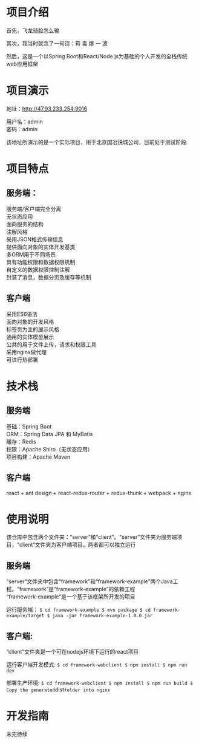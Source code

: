 # 项目介绍
首先，飞龙骑脸怎么输      

其次，我当时就念了一句诗：苟 毒 爆 一 波      

然后，这是一个以Spring Boot和React/Node.js为基础的个人开发的全栈传统web应用框架     

# 项目演示
地址：http://47.93.233.254:9016

用户名：admin      
密码：admin     

该地址所演示的是一个实际项目，用于北京国冶锐城公司，目前处于测试阶段

# 项目特点
## 服务端：
服务端/客户端完全分离       
无状态应用       
面向服务的结构       
注解风格       
采用JSON格式传输信息         
提供面向对象的实体开发基类        
多ORM用于不同场景     
具有功能权限和数据权限机制        
自定义的数据权限控制注解        
封装了消息，数据分页及缓存等机制          

## 客户端
采用ES6语法    
面向对象的开发风格      
标签页为主的展示风格    
通用的实体模型展示      
公共的用于文件上传，请求和权限工具          
采用nginx做代理        
可进行热部署          

# 技术栈
## 服务端   
基础：Spring Boot    
ORM：Spring Data JPA 和 MyBatis        
缓存：Redis      
权限：Apache Shiro（无状态应用）    
项目构建：Apache Maven      

## 客户端
react + ant design + react-redux-router + redux-thunk + webpack + nginx

# 使用说明
该仓库中包含两个文件夹：“server”和“client”。“server”文件夹为服务端项目，“client”文件夹为客户端项目。两者都可以独立运行

## 服务端
“server”文件夹中包含“framework”和“framework-example”两个Java工程。“framework”是“framework-example”的依赖工程  
“framework-example”是一个基于该框架所开发的项目 

运行服务端：
`
$ cd framework-example
$ mvn package
$ cd framework-example/target
$ java -jar framework-example-1.0.0.jar
`

## 客户端:
“client”文件夹是一个可在nodejs环境下运行的react项目 

运行客户端开发模式:
`
$ cd framework-webclient
$ npm install
$ npm run dev
`

部署生产环境:
`
$ cd framework-webclient
$ npm install
$ npm run build
$ Copy the generated `dist` folder into nginx
`

# 开发指南
未完待续